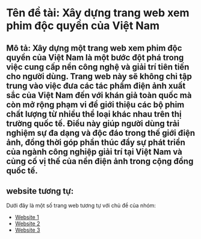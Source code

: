 # Tên đề tài: Xây dựng trang web xem phim độc quyền của Việt Nam

## Mô tả: Xây dựng một trang web xem phim độc quyền của Việt Nam là một bước đột phá trong việc cung cấp nền công nghệ và giải trí tiên tiến cho người dùng. Trang web này sẽ không chỉ tập trung vào việc đưa các tác phẩm điện ảnh xuất sắc của Việt Nam đến với khán giả toàn quốc mà còn mở rộng phạm vi để giới thiệu các bộ phim chất lượng từ nhiều thể loại khác nhau trên thị trường quốc tế. Điều này giúp người dùng trải nghiệm sự đa dạng và độc đáo trong thế giới điện ảnh, đồng thời góp phần thúc đẩy sự phát triển của ngành công nghiệp giải trí tại Việt Nam và củng cố vị thế của nền điện ảnh trong cộng đồng quốc tế.

## website tương tự:
Dưới đây là một số trang web tương tự với chủ đề của nhóm:
- [Website 1](https://www.netflix.com/)
- [Website 2](https://motchill)
- [Website 3](https://phimmoiyyy.net/)
